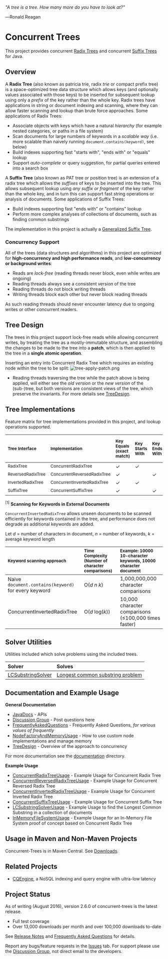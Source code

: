 _"A tree is a tree. How many more do you have to look at?"_

―Ronald Reagan

# Concurrent Trees #

This project provides concurrent [Radix Trees](http://en.wikipedia.org/wiki/Radix_tree) and concurrent [Suffix Trees](http://en.wikipedia.org/wiki/Suffix_tree) for Java.



## Overview ##
A **Radix Tree** (also known as patricia trie, radix _trie_ or compact prefix tree) is a space-optimized tree data structure which allows keys (and optionally values associated with those keys) to be inserted for subsequent lookup using only a _prefix_ of the key rather than the whole key. Radix trees have applications in string or document indexing and scanning, where they can allow faster scanning and lookup than brute force approaches. Some applications of Radix Trees:
  * Associate objects with keys which have a natural _hierarchy_ (for example nested categories, or paths in a file system)
  * Scan documents for large numbers of keywords in a _scalable way_ (i.e. more scalable than naively running `document.contains(keyword)`, see below)
  * Build indexes supporting fast "starts with", "ends with" or "equals" lookup
  * Support _auto-complete_ or query suggestion, for partial queries entered into a search box

A **Suffix Tree** (also known as PAT tree or position tree) is an extension of a radix tree which allows the _suffixes_ of keys to be inserted into the tree. This allows subsequent lookup using _any suffix or fragment_ of the key rather than the whole key, and in turn this can support fast string operations or analysis of documents. Some applications of Suffix Trees:
  * Build indexes supporting fast "ends with" or "contains" lookup
  * Perform more complex analyses of collections of documents, such as finding common substrings
  
The implementation in this project is actually a [Generalized Suffix Tree](http://en.wikipedia.org/wiki/Generalized_suffix_tree).

### Concurrency Support ###
All of the trees (data structures and algorithms) in this project are optimized for **high-concurrency and high performance reads**, and **low-concurrency or background writes**:
  * Reads are _lock-free_ (reading threads never block, even while writes are ongoing)
  * Reading threads always see a consistent _version_ of the tree
  * Reading threads do not block writing threads
  * Writing threads block each other but never block reading threads

As such reading threads should never encounter latency due to ongoing writes or other concurrent readers.

## Tree Design ##

The trees in this project support lock-free reads while allowing concurrent writes, by treating the tree as a mostly-immutable structure, and assembling the changes to be made to the tree into a **patch**, which is then applied to the tree in a **single atomic operation**.

Inserting an entry into Concurrent Radix Tree which requires an existing node within the tree to be split:
![tree-apply-patch.png](documentation/images/tree-apply-patch.png)

  * Reading threads traversing the tree while the patch above is being applied, will either see the _old version_ or the _new version_ of the (sub-)tree, but both versions are consistent views of the tree, which preserve the invariants. For more details see [TreeDesign](documentation/TreeDesign.md).

## Tree Implementations ##
Feature matrix for tree implementations provided in this project, and lookup operations supported.


| <sub>**Tree Interface**</sub> | <sub>**Implementation**</sub> | <sub>**Key Equals (exact match)**</sub> | <sub>**Key Starts With**</sub> | <sub>**Key Ends With**</sub> | <sub>**Key Contains**</sub> | <sub>**Find Keywords In External Documents**</sub> <sup>[1]</sup> |
|:-------------------|:-------------------|:-----------------------------|:--------------------|:------------------|:-----------------|:-------------------------------------------------------|
|[<sub>RadixTree</sub>](http://htmlpreview.github.io/?http://raw.githubusercontent.com/npgall/concurrent-trees/master/documentation/javadoc/apidocs/com/googlecode/concurrenttrees/radix/RadixTree.html)|[<sub>ConcurrentRadixTree</sub>](http://htmlpreview.github.io/?http://raw.githubusercontent.com/npgall/concurrent-trees/master/documentation/javadoc/apidocs/com/googlecode/concurrenttrees/radix/ConcurrentRadixTree.html)|✓                             |✓                    |                   |                  |                                                        |
|[<sub>ReversedRadixTree</sub>](http://htmlpreview.github.io/?http://raw.githubusercontent.com/npgall/concurrent-trees/master/documentation/javadoc/apidocs/com/googlecode/concurrenttrees/radixreversed/ReversedRadixTree.html)|[<sub>ConcurrentReversedRadixTree</sub>](http://htmlpreview.github.io/?http://raw.githubusercontent.com/npgall/concurrent-trees/master/documentation/javadoc/apidocs/com/googlecode/concurrenttrees/radixreversed/ConcurrentReversedRadixTree.html)|✓                             |                     |✓                  |                  |                                                        |
|[<sub>InvertedRadixTree</sub>](http://htmlpreview.github.io/?http://raw.githubusercontent.com/npgall/concurrent-trees/master/documentation/javadoc/apidocs/com/googlecode/concurrenttrees/radixinverted/InvertedRadixTree.html)|[<sub>ConcurrentInvertedRadixTree</sub>](http://htmlpreview.github.io/?http://raw.githubusercontent.com/npgall/concurrent-trees/master/documentation/javadoc/apidocs/com/googlecode/concurrenttrees/radixinverted/ConcurrentInvertedRadixTree.html)|✓                             |✓                    |                   |                  |✓                                                       |
|[<sub>SuffixTree</sub>](http://htmlpreview.github.io/?http://raw.githubusercontent.com/npgall/concurrent-trees/master/documentation/javadoc/apidocs/com/googlecode/concurrenttrees/suffix/SuffixTree.html)|[<sub>ConcurrentSuffixTree</sub>](http://htmlpreview.github.io/?http://raw.githubusercontent.com/npgall/concurrent-trees/master/documentation/javadoc/apidocs/com/googlecode/concurrenttrees/suffix/ConcurrentSuffixTree.html)|✓                             |                     |✓                  |✓                 |                                                        |

<sup>[1]</sup> **Scanning for Keywords in External Documents**

`ConcurrentInvertedRadixTree` allows unseen documents to be scanned efficiently for keywords contained in the tree, and performance does not degrade as additional keywords are added.

Let _d_ = number of characters in document, _n_ = number of keywords, _k_ = average keyword length

| <sub>**Keyword scanning approach**</sub> | <sub>**Time Complexity (Number of character comparisons)**</sub> | <sub>**Example: 10000 10-character keywords, 10000 character document**</sub> |
|:------------------------------|:------------------------------------------------------|:------------------------------------------------------------------|
| Naive `document.contains(keyword)` for every keyword | O(_d_ _n_ _k_)                                        | 1,000,000,000 character comparisons |
| ConcurrentInvertedRadixTree   | O(_d_ log(_k_))                                       | 10,000 character comparisons (≤100,000 times faster) |

## Solver Utilities ##

Utilities included which solve problems using the included trees.

| **Solver** | **Solves** |
|:-----------|:-----------|
|[LCSubstringSolver](http://htmlpreview.github.io/?http://raw.githubusercontent.com/npgall/concurrent-trees/master/documentation/javadoc/apidocs/com/googlecode/concurrenttrees/solver/LCSubstringSolver.html)|[Longest common substring problem](http://en.wikipedia.org/wiki/Longest_common_substring_problem)|

## Documentation and Example Usage ##

**General Documentation**

  * [JavaDocs](http://htmlpreview.github.io/?http://raw.githubusercontent.com/npgall/concurrent-trees/master/documentation/javadoc/apidocs/index.html) - APIs
  * [Discussion Group](http://groups.google.com/group/concurrent-trees-discuss) - Post questions here
  * [FrequentlyAskedQuestions](documentation/FrequentlyAskedQuestions.md) - Frequently Asked Questions, _for various values of frequently_
  * [NodeFactoryAndMemoryUsage](documentation/NodeFactoryAndMemoryUsage.md) - How to use custom node implementations and manage memory
  * [TreeDesign](documentation/TreeDesign.md) - Overview of the approach to concurrency

For more documentation see the [documentation](documentation) directory.

**Example Usage**

  * [ConcurrentRadixTreeUsage](documentation/ConcurrentRadixTreeUsage.md) - Example Usage for Concurrent Radix Tree
  * [ConcurrentReversedRadixTreeUsage](documentation/ConcurrentReversedRadixTreeUsage.md) - Example Usage for Concurrent Reversed Radix Tree
  * [ConcurrentInvertedRadixTreeUsage](documentation/ConcurrentInvertedRadixTreeUsage.md) - Example Usage for Concurrent Inverted Radix Tree
  * [ConcurrentSuffixTreeUsage](documentation/ConcurrentSuffixTreeUsage.md) - Example Usage for Concurrent Suffix Tree
  * [LCSubstringSolverUsage](documentation/LCSubstringSolverUsage.md) - Example Usage to find the Longest Common Substring in a collection of documents
  * [InMemoryFileSystemUsage](documentation/InMemoryFileSystemUsage.md) - Example Usage for an In-Memory File System proof of concept based on Concurrent Radix Tree

## Usage in Maven and Non-Maven Projects ##

Concurrent-Trees is in Maven Central. See [Downloads](documentation/Downloads.md).

## Related Projects ##

  * [CQEngine](http://github.com/npgall/cqengine/), a NoSQL indexing and query engine with ultra-low latency


## Project Status ##

As of writing (August 2016), version 2.6.0 of concurrent-trees is the latest release.
  * Full test coverage
  * Over 13,000 downloads per month and over 100,000 downloads to-date

See [Release Notes](documentation/ReleaseNotes.md) and [Frequently Asked Questions](documentation/FrequentlyAskedQuestions.md) for details.

Report any bugs/feature requests in the [Issues](http://github.com/npgall/concurrent-trees/issues) tab.
For support please use the [Discussion Group](http://groups.google.com/forum/?fromgroups#!forum/concurrent-trees-discuss), not direct email to the developers.
